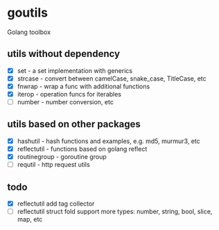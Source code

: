 # goutils

Golang toolbox

## utils without dependency

- [x] set - a set implementation with generics
- [x] strcase - convert between camelCase, snake_case, TitleCase, etc
- [x] fnwrap - wrap a func with additional functions
- [x] iterop - operation funcs for iterables
- [ ] number - number conversion, etc

## utils based on other packages

- [x] hashutil - hash functions and examples, e.g. md5, murmur3, etc
- [x] reflectutil - functions based on golang reflect
- [x] routinegroup - goroutine group
- [ ] requtil - http request utils

## todo

- [x] reflectutil add tag collector
- [ ] reflectutil struct fold support more types: number, string, bool, slice, map, etc
